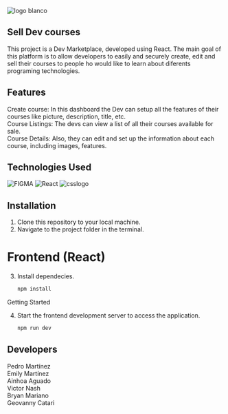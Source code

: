 ![logo blanco](https://github.com/AinhoaAguado/marketPlace/assets/135590740/c6688ea5-4043-4071-be03-5dfe3f5da1d4)

## Sell Dev courses
This project is a Dev Marketplace, developed using React. The main goal of this platform is to allow developers to easily and securely create, edit and sell their courses to people ho would like to learn about diferents programing technologies.

## Features
Create course: In this dashboard the Dev can setup all the features of their courses like picture, description, title, etc. <br>
Course Listings: The devs can view a list of all their courses available for sale. <br>
Course Details: Also, they can edit and set up the information about each course, including images, features.

## Technologies Used
![FIGMA](https://img.shields.io/badge/Figma-F24E1E?style=for-the-badge&logo=figma&logoColor=white)
![React](https://img.shields.io/badge/react-%2320232a.svg?style=for-the-badge&logo=react&logoColor=%2361DAFB)
![csslogo](https://img.shields.io/badge/CSS3-1572B6?style=for-the-badge&logo=css3&logoColor=white)




## Installation
1. Clone this repository to your local machine.
2. Navigate to the project folder in the terminal.

# Frontend (React)
3. Install dependecies.

    ```sh
    npm install
    ```

Getting Started

4. Start the frontend development server to access the application.
   
    ```sh
    npm run dev
    ```


## Developers
Pedro Martínez <br>
Emily Martínez <br>
Ainhoa Aguado  <br>
Victor Nash <br>
Bryan Mariano <br>
Geovanny Catari <br>
